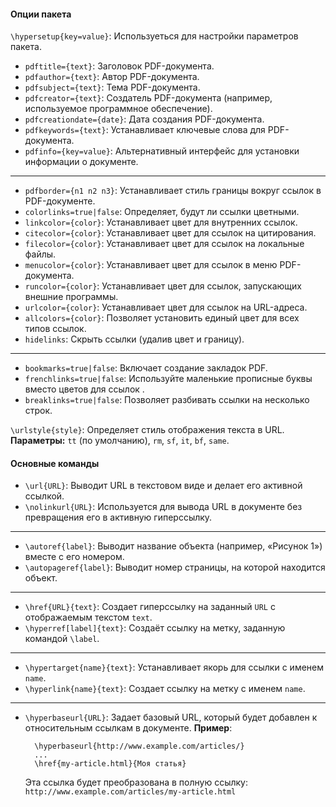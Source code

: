 #### Опции пакета

`\hypersetup{key=value}`: Используеться для настройки параметров пакета.

- `pdftitle={text}`:  Заголовок PDF-документа.
- `pdfauthor={text}`:  Автор PDF-документа.
- `pdfsubject={text}`:  Тема PDF-документа.
- `pdfcreator={text}`:  Создатель PDF-документа (например, используемое программное обеспечение).
- `pdfcreationdate={date}`:  Дата создания PDF-документа.
- `pdfkeywords={text}`: Устанавливает ключевые слова для PDF-документа.
- `pdfinfo={key=value}`: Альтернативный интерфейс для установки информации о документе.
---
- `pdfborder={n1 n2 n3}`: Устанавливает стиль границы вокруг ссылок в PDF-документе.
- `colorlinks=true|false`: Определяет, будут ли ссылки цветными.
- `linkcolor={color}`: Устанавливает цвет для внутренних ссылок.
- `citecolor={color}`: Устанавливает цвет для ссылок на цитирования.
- `filecolor={color}`: Устанавливает цвет для ссылок на локальные файлы.
- `menucolor={color}`: Устанавливает цвет для ссылок в меню PDF-документа.
- `runcolor={color}`: Устанавливает цвет для ссылок, запускающих внешние программы.
- `urlcolor={color}`: Устанавливает цвет для ссылок на URL-адреса.
- `allcolors={color}`: Позволяет установить единый цвет для всех типов ссылок.
- `hidelinks`: Скрыть ссылки (удалив цвет и границу).
---
- `bookmarks=true|false`: Включает создание закладок PDF.
- `frenchlinks=true|false`: Используйте маленькие прописные буквы вместо цветов для ссылок .
- `breaklinks=true|false`: Позволяет разбивать ссылки на несколько строк.

`\urlstyle{style}`: Определяет стиль отображения текста в URL.
  **Параметры:** `tt` (по умолчанию), `rm`, `sf`, `it`, `bf`, `same`.
#### Основные команды

- `\url{URL}`: Выводит URL в текстовом виде и делает его активной ссылкой.
- `\nolinkurl{URL}`: Используется для вывода URL в документе без превращения его в активную гиперссылку.
---
- `\autoref{label}`: Выводит название объекта (например, «Рисунок 1») вместе с его номером.
- `\autopageref{label}`: Выводит номер страницы, на которой находится объект.
---
- `\href{URL}{text}`: Создает гиперссылку на заданный `URL` с отображаемым текстом `text`.
- `\hyperref[label]{text}`:  Создаёт ссылку на метку, заданную командой `\label`.
---
- `\hypertarget{name}{text}`: Устанавливает якорь для ссылки с именем `name`.
- `\hyperlink{name}{text}`: Создает ссылку на метку с именем `name`.
---
- `\hyperbaseurl{URL}`: Задает базовый URL, который будет добавлен к относительным ссылкам в документе.
  **Пример**:
  ```
	\hyperbaseurl{http://www.example.com/articles/}
	...
	\href{my-article.html}{Моя статья}
	```
	Эта ссылка будет преобразована в полную ссылку: `http://www.example.com/articles/my-article.html`